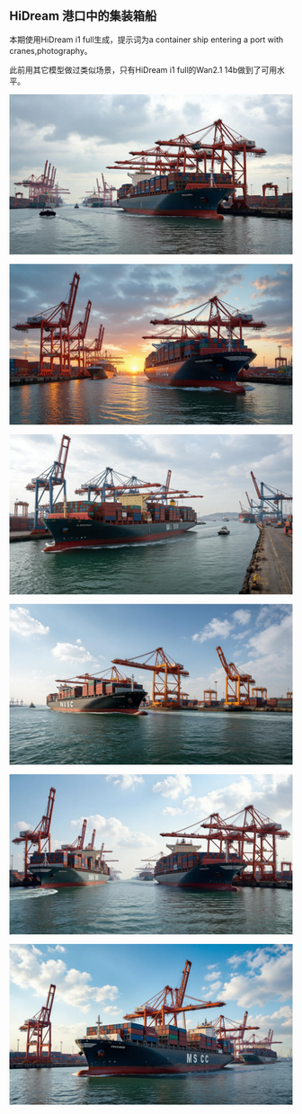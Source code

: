## HiDream 港口中的集装箱船

本期使用HiDream i1 full生成，提示词为a container ship entering a port with cranes,photography。

此前用其它模型做过类似场景，只有HiDream i1 full的Wan2.1 14b做到了可用水平。

![ComfyUI_00001_.jpg](https://github.com/Willian7004/media-blog/blob/main/files/202505/2025051108/ComfyUI_00001_.jpg?raw=true)

![ComfyUI_00002_.jpg](https://github.com/Willian7004/media-blog/blob/main/files/202505/2025051108/ComfyUI_00002_.jpg?raw=true)

![ComfyUI_00005_.jpg](https://github.com/Willian7004/media-blog/blob/main/files/202505/2025051108/ComfyUI_00005_.jpg?raw=true)

![ComfyUI_00007_.jpg](https://github.com/Willian7004/media-blog/blob/main/files/202505/2025051108/ComfyUI_00007_.jpg?raw=true)

![ComfyUI_00009_.jpg](https://github.com/Willian7004/media-blog/blob/main/files/202505/2025051108/ComfyUI_00009_.jpg?raw=true)

![ComfyUI_00010_.jpg](https://github.com/Willian7004/media-blog/blob/main/files/202505/2025051108/ComfyUI_00010_.jpg?raw=true)